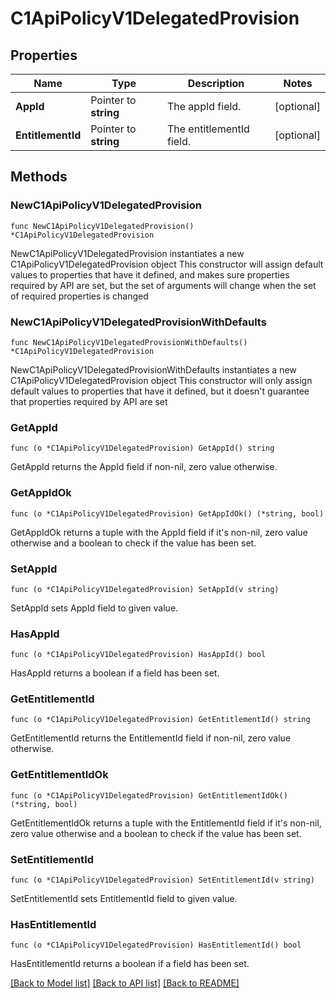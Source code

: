 # C1ApiPolicyV1DelegatedProvision

## Properties

Name | Type | Description | Notes
------------ | ------------- | ------------- | -------------
**AppId** | Pointer to **string** | The appId field. | [optional] 
**EntitlementId** | Pointer to **string** | The entitlementId field. | [optional] 

## Methods

### NewC1ApiPolicyV1DelegatedProvision

`func NewC1ApiPolicyV1DelegatedProvision() *C1ApiPolicyV1DelegatedProvision`

NewC1ApiPolicyV1DelegatedProvision instantiates a new C1ApiPolicyV1DelegatedProvision object
This constructor will assign default values to properties that have it defined,
and makes sure properties required by API are set, but the set of arguments
will change when the set of required properties is changed

### NewC1ApiPolicyV1DelegatedProvisionWithDefaults

`func NewC1ApiPolicyV1DelegatedProvisionWithDefaults() *C1ApiPolicyV1DelegatedProvision`

NewC1ApiPolicyV1DelegatedProvisionWithDefaults instantiates a new C1ApiPolicyV1DelegatedProvision object
This constructor will only assign default values to properties that have it defined,
but it doesn't guarantee that properties required by API are set

### GetAppId

`func (o *C1ApiPolicyV1DelegatedProvision) GetAppId() string`

GetAppId returns the AppId field if non-nil, zero value otherwise.

### GetAppIdOk

`func (o *C1ApiPolicyV1DelegatedProvision) GetAppIdOk() (*string, bool)`

GetAppIdOk returns a tuple with the AppId field if it's non-nil, zero value otherwise
and a boolean to check if the value has been set.

### SetAppId

`func (o *C1ApiPolicyV1DelegatedProvision) SetAppId(v string)`

SetAppId sets AppId field to given value.

### HasAppId

`func (o *C1ApiPolicyV1DelegatedProvision) HasAppId() bool`

HasAppId returns a boolean if a field has been set.

### GetEntitlementId

`func (o *C1ApiPolicyV1DelegatedProvision) GetEntitlementId() string`

GetEntitlementId returns the EntitlementId field if non-nil, zero value otherwise.

### GetEntitlementIdOk

`func (o *C1ApiPolicyV1DelegatedProvision) GetEntitlementIdOk() (*string, bool)`

GetEntitlementIdOk returns a tuple with the EntitlementId field if it's non-nil, zero value otherwise
and a boolean to check if the value has been set.

### SetEntitlementId

`func (o *C1ApiPolicyV1DelegatedProvision) SetEntitlementId(v string)`

SetEntitlementId sets EntitlementId field to given value.

### HasEntitlementId

`func (o *C1ApiPolicyV1DelegatedProvision) HasEntitlementId() bool`

HasEntitlementId returns a boolean if a field has been set.


[[Back to Model list]](../README.md#documentation-for-models) [[Back to API list]](../README.md#documentation-for-api-endpoints) [[Back to README]](../README.md)


